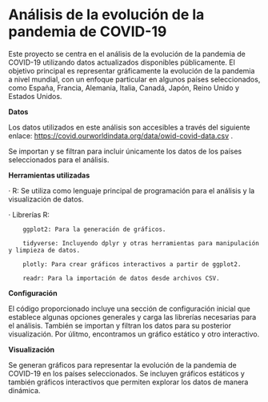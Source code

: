 # Análisis de la evolución de la pandemia de COVID-19

Este proyecto se centra en el análisis de la evolución de la pandemia de COVID-19 utilizando datos actualizados disponibles públicamente. El objetivo principal es representar gráficamente la evolución de la pandemia a nivel mundial, con un enfoque particular en algunos países seleccionados, como España, Francia, Alemania, Italia, Canadá, Japón, Reino Unido y Estados Unidos.

**Datos**

Los datos utilizados en este análisis son accesibles a través del siguiente enlace: https://covid.ourworldindata.org/data/owid-covid-data.csv .

Se importan y se filtran para incluir únicamente los datos de los países seleccionados para el análisis.

**Herramientas utilizadas**

· R: Se utiliza como lenguaje principal de programación para el análisis y la visualización de datos.

· Librerías R:

        ggplot2: Para la generación de gráficos.
        
        tidyverse: Incluyendo dplyr y otras herramientas para manipulación y limpieza de datos.
        
        plotly: Para crear gráficos interactivos a partir de ggplot2.
        
        readr: Para la importación de datos desde archivos CSV.

**Configuración**

El código proporcionado incluye una sección de configuración inicial que establece algunas opciones generales y carga las librerías necesarias para el análisis. También se importan y filtran los datos para su posterior visualización. Por úlitmo, encontramos un gráfico estático y otro interactivo.

**Visualización**

Se generan gráficos para representar la evolución de la pandemia de COVID-19 en los países seleccionados. Se incluyen gráficos estáticos y también gráficos interactivos que permiten explorar los datos de manera dinámica.
